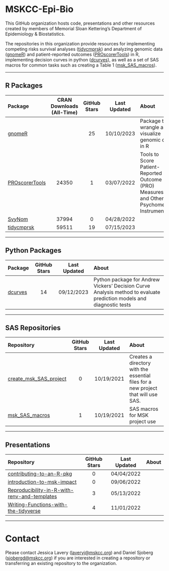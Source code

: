 
<!-- README.md is generated from README.Rmd. Please edit that file -->

# **MSKCC-Epi-Bio**

This GitHub organization hosts code, presentations and other resources
created by members of Memorial Sloan Kettering’s Department of
Epidemiology & Biostatistics.

The repositories in this organization provide resources for implementing
competing risks survival analyses
([tidycmprsk](https://github.com/MSKCC-Epi-Bio/tidycmprsk)) and
analyzing genomic data
([gnomeR](https://github.com/MSKCC-Epi-Bio/gnomeR)) and patient-reported
outcomes
([PROscorerTools](https://github.com/MSKCC-Epi-Bio/PROscorerTools)) in
R, implementing decision curves in python
([dcurves](https://github.com/MSKCC-Epi-Bio/dcurves)), as well as a set
of SAS macros for common tasks such as creating a Table 1
([msk_SAS_macros](https://github.com/MSKCC-Epi-Bio/msk_SAS_macros)).

------------------------------------------------------------------------

## **R Packages**

| Package                                                           | CRAN Downloads (All-Time) | GitHub Stars | Last Updated | About                                                                                     |
|:------------------------------------------------------------------|:-------------------------:|:------------:|:------------:|:------------------------------------------------------------------------------------------|
| [gnomeR](https://github.com/MSKCC-Epi-Bio/gnomeR)                 |                           |      25      |  10/10/2023  | Package to wrangle and visualize genomic data in R                                        |
| [PROscorerTools](https://github.com/MSKCC-Epi-Bio/PROscorerTools) |           24350           |      1       |  03/07/2022  | Tools to Score Patient-Reported Outcome (PRO) Measures and Other Psychometric Instruments |
| [SvyNom](https://github.com/MSKCC-Epi-Bio/SvyNom)                 |           37994           |      0       |  04/28/2022  |                                                                                           |
| [tidycmprsk](https://github.com/MSKCC-Epi-Bio/tidycmprsk)         |           59511           |      19      |  07/15/2023  |                                                                                           |

------------------------------------------------------------------------

## **Python Packages**

| Package                                             | GitHub Stars | Last Updated | About                                                                                                                |
|:----------------------------------------------------|:------------:|:------------:|:---------------------------------------------------------------------------------------------------------------------|
| [dcurves](https://github.com/MSKCC-Epi-Bio/dcurves) |      14      |  09/12/2023  | Python package for Andrew Vickers’ Decision Curve Analysis method to evaluate prediction models and diagnostic tests |

------------------------------------------------------------------------

## **SAS Repositories**

| Repository                                                                        | GitHub Stars | Last Updated | About                                                                             |
|:----------------------------------------------------------------------------------|:------------:|:------------:|:----------------------------------------------------------------------------------|
| [create_msk_SAS_project](https://github.com/MSKCC-Epi-Bio/create_msk_SAS_project) |      0       |  10/19/2021  | Creates a directory with the essential files for a new project that will use SAS. |
| [msk_SAS_macros](https://github.com/MSKCC-Epi-Bio/msk_SAS_macros)                 |      1       |  10/19/2021  | SAS macros for MSK project use                                                    |

------------------------------------------------------------------------

## **Presentations**

| Repository                                                                                                                    | GitHub Stars | Last Updated | About |
|:------------------------------------------------------------------------------------------------------------------------------|:------------:|:------------:|:------|
| [contributing-to-an-R-pkg](https://github.com/MSKCC-Epi-Bio/contributing-to-an-R-pkg)                                         |      0       |  04/04/2022  |       |
| [introduction-to-msk-impact](https://github.com/MSKCC-Epi-Bio/introduction-to-msk-impact)                                     |      0       |  09/06/2022  |       |
| [Reproducibility-in-R-with-renv-and-templates](https://github.com/MSKCC-Epi-Bio/Reproducibility-in-R-with-renv-and-templates) |      3       |  05/13/2022  |       |
| [Writing-Functions-with-the-tidyverse](https://github.com/MSKCC-Epi-Bio/Writing-Functions-with-the-tidyverse)                 |      4       |  11/01/2022  |       |

------------------------------------------------------------------------

# **Contact**

Please contact Jessica Lavery (<laveryj@mskcc.org>) and Daniel Sjoberg
(<sjobergd@mskcc.org>) if you are interested in creating a repository or
transferring an existing repository to the organization.
